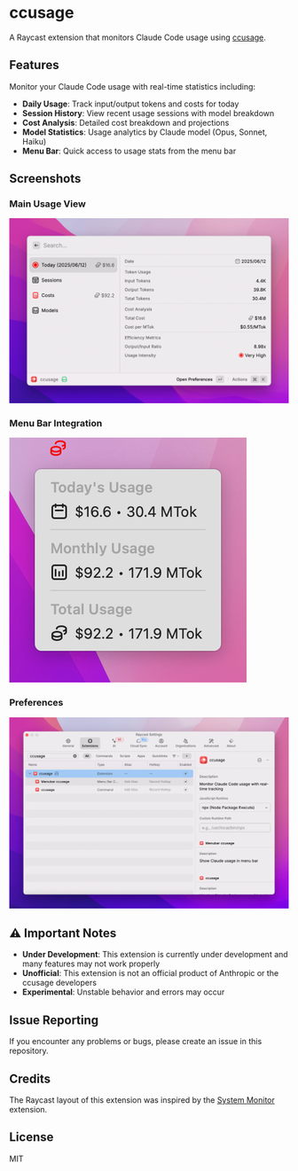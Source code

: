 # ccusage

A Raycast extension that monitors Claude Code usage using [ccusage](https://github.com/ryoppippi/ccusage).

## Features

Monitor your Claude Code usage with real-time statistics including:

- **Daily Usage**: Track input/output tokens and costs for today
- **Session History**: View recent usage sessions with model breakdown  
- **Cost Analysis**: Detailed cost breakdown and projections
- **Model Statistics**: Usage analytics by Claude model (Opus, Sonnet, Haiku)
- **Menu Bar**: Quick access to usage stats from the menu bar

## Screenshots

### Main Usage View
![Claude Code Usage](assets/ccusage.png)

### Menu Bar Integration
![Menu Bar Usage](assets/menubar-ccusage.png)

### Preferences
![Preferences](assets/preference.png)

## ⚠️ Important Notes

- **Under Development**: This extension is currently under development and many features may not work properly
- **Unofficial**: This extension is not an official product of Anthropic or the ccusage developers
- **Experimental**: Unstable behavior and errors may occur

## Issue Reporting

If you encounter any problems or bugs, please create an issue in this repository.

## Credits

The Raycast layout of this extension was inspired by the [System Monitor](https://www.raycast.com/hossammourad/raycast-system-monitor) extension.

## License

MIT